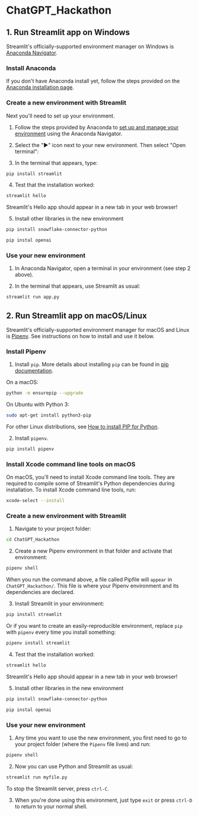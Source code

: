 # ChatGPT_Hackathon





## 1. Run Streamlit app on Windows
Streamlit's officially-supported environment manager on Windows is [Anaconda Navigator](https://docs.anaconda.com/navigator/).


### Install Anaconda
If you don't have Anaconda install yet, follow the steps provided on the [Anaconda installation page](https://docs.anaconda.com/anaconda/install/windows/).


### Create a new environment with Streamlit
Next you'll need to set up your environment.

1. Follow the steps provided by Anaconda to [set up and manage your environment](https://docs.anaconda.com/navigator/getting-started/#managing-environments) using the Anaconda Navigator.

2. Select the "▶" icon next to your new environment. Then select "Open terminal":

3. In the terminal that appears, type:
```sh
pip install streamlit
```

4. Test that the installation worked:
```sh
streamlit hello
```
Streamlit's Hello app should appear in a new tab in your web browser!

5. Install other libraries in the new environment
```sh
pip install snowflake-connector-python
```
```sh
pip instal openai
```

### Use your new environment
1. In Anaconda Navigator, open a terminal in your environment (see step 2 above).

2. In the terminal that appears, use Streamlit as usual:
```sh
streamlit run app.py
```





## 2. Run Streamlit app on macOS/Linux
Streamlit's officially-supported environment manager for macOS and Linux is [Pipenv](https://pypi.org/project/pipenv/). See instructions on how to install and use it below.


### Install Pipenv
1. Install `pip`. More details about installing `pip` can be found in [pip documentation](https://pip.pypa.io/en/stable/installation/#supported-methods).

On a macOS:
```sh
python -m ensurepip --upgrade
```

On Ubuntu with Python 3:
```sh
sudo apt-get install python3-pip
```

For other Linux distributions, see [How to install PIP for Python](https://www.makeuseof.com/tag/install-pip-for-python/).

2. Install `pipenv`.
```sh
pip install pipenv
```


### Install Xcode command line tools on macOS
On macOS, you'll need to install Xcode command line tools. They are required to compile some of Streamlit's Python dependencies during installation. To 
install Xcode command line tools, run:
```sh
xcode-select --install
```


### Create a new environment with Streamlit
1. Navigate to your project folder:
```sh
cd ChatGPT_Hackathon
```

2. Create a new Pipenv environment in that folder and activate that environment:
```sh
pipenv shell
```
When you run the command above, a file called Pipfile will `appear` in `ChatGPT_Hackathon/`. This file is where your Pipenv environment and its dependencies are declared.

3. Install Streamlit in your environment:
```sh
pip install streamlit
```
Or if you want to create an easily-reproducible environment, replace `pip` with `pipenv` every time you install something:
```sh
pipenv install streamlit
```

4. Test that the installation worked:
```sh
streamlit hello
```
Streamlit's Hello app should appear in a new tab in your web browser!


5. Install other libraries in the new environment
```sh
pip install snowflake-connector-python
```
```sh
pip instal openai
```


### Use your new environment
1. Any time you want to use the new environment, you first need to go to your project folder (where the `Pipenv` file lives) and run:
```sh
pipenv shell
```

2. Now you can use Python and Streamlit as usual:
```sh
streamlit run myfile.py
```
To stop the Streamlit server, press `ctrl-C`.

3. When you're done using this environment, just type `exit` or press `ctrl-D` to return to your normal shell.
